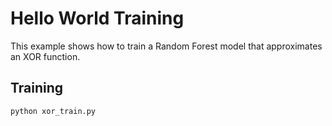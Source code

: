 # Hello World Training

This example shows how to train a Random Forest model that approximates an XOR function.

## Training

```
python xor_train.py
```

